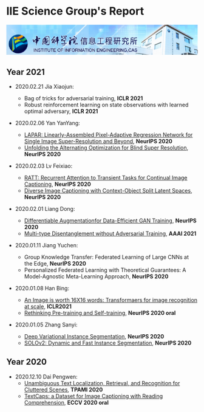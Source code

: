 # IIE Science Group's Report

![](./images/banner.png)

## Year 2021

- 2020.02.21 Jia Xiaojun:
  - Bag of tricks for adversarial training, **ICLR 2021**
  - Robust reinforcement learning on state observations with learned optimal adversary, **ICLR 2021**

- 2020.02.06 Yan YanYang:
  - [LAPAR: Linearly-Assembled Pixel-Adaptive Regression Network for Single Image Super-Resolution and Beyond](https://github.com/RuoyuChen10/IIE_group_report/blob/master/2021/2021-02-06-Yan_Yanyang-NeurIPS2020-LAPAR_Linearly-Assembled_Pixel-Adaptive_Regression_Network_for_Single_Image_Super-resolution_and_Beyond.pptx), **NeurIPS 2020**
  - [Unfolding the Alternating Optimization for Blind Super Resolution](https://github.com/RuoyuChen10/IIE_group_report/blob/master/2021/2021-02-06-Yan_Yanyang-NeurIPS2020-Unfolding_the_Alternating_Optimization_for_Blind_Super_Resolution.pptx), **NeurIPS 2020**

- 2020.02.03 Lv Feixiao:
  - [RATT: Recurrent Attention to Transient Tasks for Continual Image Captioning](https://github.com/RuoyuChen10/IIE_group_report/blob/master/2021/2021-02-03-Lv_Feixiao-NeurlPS2020-RATT%20_Recurrent_Attention_to_Transient_Tasks_for_Continual_Image_Captioning.pptx), **NeurIPS 2020**
  - [Diverse Image Captioning with Context-Object Split Latent Spaces](https://github.com/RuoyuChen10/IIE_group_report/blob/master/2021/2021-02-03-Lv_Feixiao-NeurlPS2020-Diverse_Image_Captioning_with_Context-Object_Split_Latent_Spaces.pptx), **NeurIPS 2020**

- 2020.02.01 Liang Dong:
  - [Differentiable Augmentationfor Data-Efficient GAN Training](https://github.com/RuoyuChen10/IIE_group_report/blob/master/2021/2021-02-01-Liang_Dong-NeurIPS2020-Differentiable_Augmentationfor_Data-Efficient_GAN_Training.pdf), **NeurIPS 2020**
  - [Multi-type Disentanglement without Adversarial Training](https://github.com/RuoyuChen10/IIE_group_report/blob/master/2021/2021-02-01-Liang_Dong-AAAI2021_Multi-type_Disentanglement_without_Adversarial_Training.pptx), **AAAI 2021**

- 2020.01.11 Jiang Yuchen:
  - Group Knowledge Transfer: Federated Learning of Large CNNs at the Edge, **NeurIPS 2020**
  - Personalized Federated Learning with Theoretical Guarantees: A Model-Agnostic Meta-Learning Approach, **NeurIPS 2020**

- 2020.01.08 Han Bing:
  - [An Image is worth 16X16 words: Transformaers for image recognition at scale](https://github.com/RuoyuChen10/IIE_group_report/blob/master/2021/2021-01-08-Han_Bing-ICLR2021-An_Image_is_worth_16X16_words_Transformaers_for_image_recognition_at_scale.pptx), **ICLR2021**
  - [Rethinking Pre-training and Self-training](https://github.com/RuoyuChen10/IIE_group_report/blob/master/2021/2021-01-08-Han_Bing-NeurIPS2020-Rethinking_Pre-training_and_Self-training.pptx), **NeurIPS 2020 oral**

- 2020.01.05 Zhang Sanyi:
  - [Deep Variational Instance Segmentation](https://github.com/RuoyuChen10/IIE_group_report/blob/master/2021/2021-01-05-Zhang_Sanyi-NeurIPS2020-Deep_Variational_Instance_Segmentation.pptx), **NeurIPS 2020**
  - [SOLOv2: Dynamic and Fast Instance Segmentation](https://github.com/RuoyuChen10/IIE_group_report/blob/master/2021/2021-01-05-Zhang_Sanyi-NeurIPS2020-SOLOv2_Dynamic_and_Fast_Instance_Segmentation.pptx), **NeurIPS 2020**

## Year 2020

- 2020.12.10 Dai Pengwen:
  - [Unambiguous Text Localization, Retrieval, and Recognition for Cluttered Scenes](./2020/2020-12-10-Dai_Pengwen-TPAMI2020-Unambiguous_Text_Localization_Retrieval_and_Recognition_for_Cluttered_Scenes.pptx), **TPAMI 2020**
  - [TextCaps: a Dataset for Image Captioning with Reading Comprehension](./2020/2020-12-10-Dai_Pengwen-ECCV2020-TextCaps_a_Dataset_for_Image_Captioning_with_Reading_Comprehension.pptx), **ECCV 2020 oral**

